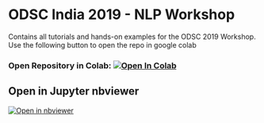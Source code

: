# ODSC India 2019 - NLP Workshop 


Contains all tutorials and hands-on examples for the ODSC 2019 Workshop. Use the following button to open the repo in google colab

### Open Repository in Colab: [![Open In Colab](https://colab.research.google.com/assets/colab-badge.svg)](https://colab.research.google.com/github/dipanjanS/nlp_workshop_odsc19)


## Open in Jupyter nbviewer  
[![Open in nbviewer](https://upload.wikimedia.org/wikipedia/commons/thumb/3/38/Jupyter_logo.svg/250px-Jupyter_logo.svg.png)](https://nbviewer.jupyter.org/github/dipanjanS/nlp_workshop_odsc19/tree/master)
